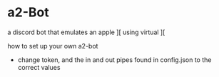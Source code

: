 # a2-Bot
a discord bot that emulates an apple ][ using virtual ][

how to set up your own a2-bot
- change token, and the in and out pipes found in config.json to the correct values
